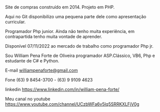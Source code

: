 Site de compras construído em 2014.
Projeto em PHP.

Aqui no Git disponibilizo uma pequena parte dele como apresentação curricular.

Programador Php junior. Ainda não tenho muita experiência, em contrapartida tenho muita vontade de aprender. 

Disponível 07/11/2022 ao mercado de trabalho como programador Php jr.

Sou William Pena Forte de Oliveira programador ASP.Clássico, VB6, Php e estudante de C# e Python.

E-mail williampenaforte@gmail.com

Fone (63) 9 8454-3700 - (63) 9 9109 4623

linkedin https://www.linkedin.com/in/william-pena-forte/

Meu canal no youtube https://www.youtube.com/channel/UCzbWFa6v5lq5SRRKXLFjV0g
 
 
 
 

